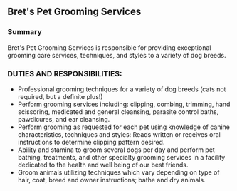 <h2>Bret's Pet Grooming Services</h2>
<h3>Summary</h3>
<p>Bret's Pet Grooming Services is responsible for providing exceptional grooming care services, techniques, and styles to a variety of dog breeds.</p>
<h3>DUTIES AND RESPONSIBILITIES:</h3>
<ul>
  <li>Professional grooming techniques for a variety of dog breeds (cats not required, but a
definite plus!)</li>
<li>Perform grooming services including: clipping, combing, trimming, hand scissoring,
medicated and general cleansing, parasite control baths, pawdicures, and ear cleansing.</li>
<li>Perform grooming as requested for each pet using knowledge of canine characteristics,
techniques and styles: Reads written or receives oral instructions to determine clipping
pattern desired.</li>
<li> Ability and stamina to groom several dogs per day and perform pet bathing, treatments,
and other specialty grooming services in a facility dedicated to the health and well being
of our best friends.</li>
<li>Groom animals utilizing techniques which vary depending on type of hair, coat, breed
  and owner instructions; bathe and dry animals.</li>
  </ul>

